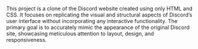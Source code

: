 This project is a clone of the Discord website created using only HTML and CSS. It focuses on replicating the visual and structural aspects of Discord’s user interface without incorporating any interactive functionality. The primary goal is to accurately mimic the appearance of the original Discord site, showcasing meticulous attention to layout, design, and responsiveness.
